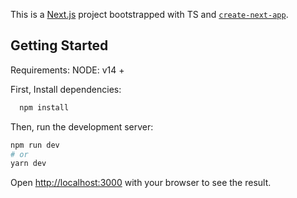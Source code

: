 This is a [Next.js](https://nextjs.org/) project bootstrapped with TS and [`create-next-app`](https://github.com/vercel/next.js/tree/canary/packages/create-next-app).

## Getting Started
Requirements:
  NODE: v14 +

First, Install dependencies:

```bash
  npm install
```

Then, run the development server:

```bash
npm run dev
# or
yarn dev
```

Open [http://localhost:3000](http://localhost:3000) with your browser to see the result.


